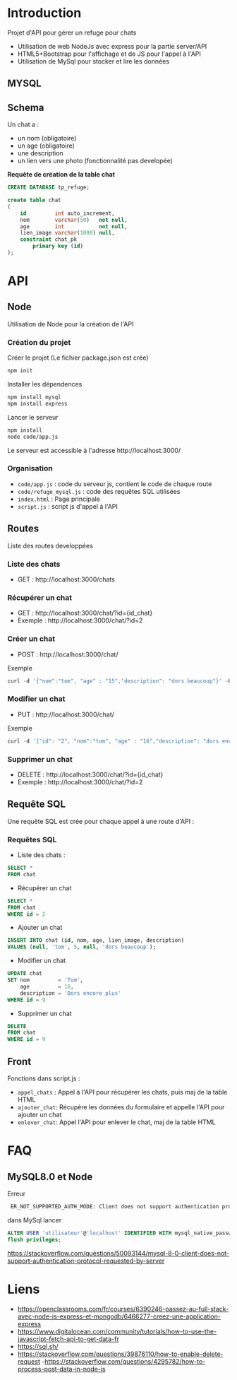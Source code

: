 # Introduction

Projet d'API pour gérer un refuge pour chats

- Utilisation de web NodeJs avec express pour la partie server/API
- HTML5+Bootstrap pour l'affichage et de JS pour l'appel à l'API
- Utilisation de MySql pour stocker et lire les données

## MYSQL

## Schema

Un chat a :

- un nom (obligatoire)
- un age (obligatoire)
- une description
- un lien vers une photo (fonctionnalité pas developée)

**Requête de création de la table chat**

```sql
CREATE DATABASE tp_refuge;

create table chat
(
    id         int auto_increment,
    nom        varchar(50)   not null,
    age        int           not null,
    lien_image varchar(1000) null,
    constraint chat_pk
        primary key (id)
);
```

# API

## Node

Utilisation de Node pour la création de l'API

### Création du projet


Créer le projet (Le fichier package.json est crée)

```bash
npm init
```

Installer les dépendences

```bash
npm install mysql
npm install express
```

Lancer le serveur

```bash
npm install
node code/app.js
```

Le serveur est accessible à l'adresse http://localhost:3000/

### Organisation

- ```code/app.js``` : code du serveur js, contient le code de chaque route
- ```code/refuge_mysql.js``` : code des requêtes SQL utilisées
- ```index.html``` : Page principale
- ```script.js``` : script js d'appel à l'API

## Routes

Liste des routes developpées

### Liste des chats

- GET : http://localhost:3000/chats

### Récupérer un chat

- GET : http://localhost:3000/chat/?id={id_chat}
- Exemple : http://localhost:3000/chat/?id=2

### Créer un chat

- POST : http://localhost:3000/chat/

Exemple

```sql
curl -d '{"nom":"tom", "age" : "15","description": "dors beaucoup"}' -H "Content-Type: application/json" http://localhost:3000/chat
```

### Modifier un chat

- PUT : http://localhost:3000/chat/

Exemple

```sql
curl -d '{"id": "2", "nom":"tom", "age" : "16","description": "dors encore plus"}' -H "Content-Type: application/json" http://localhost:3000/chat
```

### Supprimer un chat

- DELETE : http://localhost:3000/chat/?id={id_chat}
- Exemple : http://localhost:3000/chat/?id=2

## Requête SQL

Une requête SQL est crée pour chaque appel à une route d'API :

### Requêtes SQL

- Liste des chats :

```sql
SELECT *
FROM chat
  ```

- Récupérer un chat

```sql
SELECT *
FROM chat
WHERE id = 2                              
  ```

- Ajouter un chat

```sql
INSERT INTO chat (id, nom, age, lien_image, description)
VALUES (null, 'tom', 5, null, 'dors beaucoup');                       
 ```

- Modifier un chat

```sql
UPDATE chat
SET nom         = 'Tom',
    age         = 16,
    description = 'Dors encore plus'
WHERE id = 9
```

- Supprimer un chat

```sql
DELETE
FROM chat
WHERE id = 9
```

## Front

Fonctions dans script.js : 

- ```appel_chats``` : Appel à l'API pour récupérer les chats, puis maj de la table HTML
- ```ajouter_chat```: Récupère les données du formulaire et appelle l'API pour ajouter un chat
- ```enlever_chat```: Appel l'API pour enlever le chat, maj de la table HTML

# FAQ

## MySQL8.0 et Node

Erreur

```bash
 ER_NOT_SUPPORTED_AUTH_MODE: Client does not support authentication protocol requested by server; consider upgrading MySQL client
```

dans MySql lancer

```sql
ALTER USER 'utilisateur'@'localhost' IDENTIFIED WITH mysql_native_password BY 'mdp';
flush privileges;
```

https://stackoverflow.com/questions/50093144/mysql-8-0-client-does-not-support-authentication-protocol-requested-by-server

# Liens

- https://openclassrooms.com/fr/courses/6390246-passez-au-full-stack-avec-node-js-express-et-mongodb/6466277-creez-une-application-express
- https://www.digitalocean.com/community/tutorials/how-to-use-the-javascript-fetch-api-to-get-data-fr
- https://sql.sh/
- https://stackoverflow.com/questions/39876110/how-to-enable-delete-request
-https://stackoverflow.com/questions/4295782/how-to-process-post-data-in-node-js
